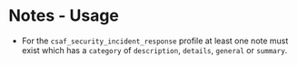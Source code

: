 # Notes - Usage

* For the `csaf_security_incident_response` profile at least one note must exist
  which has a `category` of
  `description`, `details`, `general` or `summary`.
